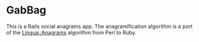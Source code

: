 GabBag
======

This is a Rails social anagrams app. The anagramification algorithm is a port of the
[Lingua::Anagrams](https://metacpan.org/pod/Lingua::Anagrams) algorithm from Perl to Ruby.
